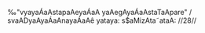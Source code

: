 ‰"vyayaÁaAstapaAeyaÁaA yaAegAyaÁaAstaTaApare" /
svaADyaAyaÁaAnayaÁaAê yataya: s$aMizAta˜ataA: //28//